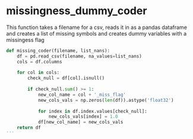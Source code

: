 # missingness_dummy_coder
This function takes a filename for a csv, reads it in as a pandas dataframe and creates a list of missing symbols and creates dummy variables with a missingess flag


```python
def missing_coder(filename, list_nans):
    df = pd.read_csv(filename, na_values=list_nans)
    cols = df.columns
    
    for col in cols:
        check_null = df[col].isnull()
        
        if check_null.sum() >= 1:
            new_col_name = col + '_miss_flag'
            new_cols_vals = np.zeros(len(df)).astype('float32')
            
            for index in df.index.values[check_null]:
                new_cols_vals[index] = 1.0
            df[new_col_name] = new_cols_vals
    return df
'''
